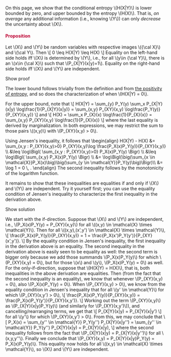 <p>On this page, we show that the conditional entropy \(H(X|Y)\) is lower bounded by zero, and upper bounded by the entropy \(H(X)\). That is, <em>on average</em> any additional information (i.e., knowing \(Y\)) can only <i>decrease</i> the uncertainty about \(X\).</p>
<div id="condEntropyBounds" class="content-box pad-box-mini border border-trbl border-round">
<h4 style="color: #bc0031;"><strong>Proposition</strong></h4>
Let \(X\) and \(Y\) be random variables with respective images \({\cal X}\) and \(\cal Y\). Then \[ 0 \leq H(X|Y) \leq H(X) \] Equality on the left-hand side holds iff \(X\) is determined by \(Y\), i.e., for all \(y\in {\cal Y}\), there is an \(x\in {\cal X}\) such that \(P_{X|Y}(x|y)=1\). Equality on the right-hand side holds iff \(X\) and \(Y\) are independent.
<p><span class="element_toggler" role="button" aria-controls="group1" aria-label="Toggler" aria-expanded="false"><span class="Button">Show proof</span></span></p>
<div id="group1" style="">
<div class="content-box">
<p>The lower bound follows trivially from the definition and from <a title="Properties of Shannon Entropy" href="https://canvas.uva.nl/courses/2205/pages/properties-of-shannon-entropy#defPositivity" data-api-endpoint="https://canvas.uva.nl/api/v1/courses/2205/pages/properties-of-shannon-entropy%23defPositivity" data-api-returntype="Page">the positivity of entropy</a>, and so does the characterization of when \(H(X|Y) = 0\).</p>
<p>For the upper bound, note that \[ H(X|Y) = \sum_{y} P_Y(y) \sum_x P_{X|Y}(x|y) \log\frac{1}{P_{X|Y}(x|y)} = \sum_{x,y} P_{XY}(x,y) \log\frac{P_Y(y)}{P_{XY}(x,y)} \] and \[ H(X) = \sum_x P_{X}(x) \log\frac{1}{P_{X}(x)} = \sum_{x,y} P_{XY}(x,y) \log\frac{1}{P_{X}(x)} \] where the last equality is derived by marginalization. In both expressions, we may restrict the sum to those pairs \((x,y)\) with \(P_{XY}(x,y) &gt; 0\).</p>
<p>Using Jensen's inequality, it follows that \begin{align} H(X|Y) - H(X) &amp;= \sum_{x,y : P_{XY}(x,y)&gt;0} P_{XY}(x,y)\log \frac{P_X(x)P_Y(y)}{P_{XY}(x,y)} \\ &amp;\leq \log\Bigl( \sum_{x,y : P_{XY}(x,y)&gt;0} P_X(x)P_Y(y) \Bigr) \\ &amp;\leq \log\Bigl( \sum_{x,y} P_X(x)P_Y(y) \Bigr) \\ &amp;= \log\Bigl(\big(\sum_{x \in \mathcal{X}}P_X(x)\big)\big(\sum_{y \in \mathcal{Y}}P_Y(y)\big)\Bigr)\\ &amp;= \log 1 = 0 \, . \end{align} The second inequality follows by the monotonicity of the logarithm function.</p>
<p>It remains to show that these inequalities are equalities if and only if \(X\) and \(Y\) are independent. Try it yourself first; you can use the equality condition of Jensen's inequality to characterize the first inequality in the derivation above.</p>
<p><span class="element_toggler" role="button" aria-controls="group1sub" aria-label="Toggler" aria-expanded="false"><span class="Button">Show solution</span></span></p>
<div id="group1sub" style="">
<div class="content-box">We start with the if-direction. Suppose that \(X\) and \(Y\) are independent, i.e., \(P_X(x)P_Y(y) = P_{XY}(x,y)\) for all \((x,y) \in \mathcal{X} \times \mathcal{Y}\). Then for all \((x,y),(x',y') \in \mathcal{X} \times \mathcal{Y}\), \[ \frac{P_X(x)P_Y(y)}{P_{XY}(x,y)} = 1 = \frac{P_X(x')P_Y(y')}{P_{XY}(x',y')}. \] By the equality condition in Jensen's inequality, the first inequality in the derivation above is an equality. The second inequality in the derivation above is easily seen to be equality as well: the second term is bigger only because we add those summands \(P_X(x)P_Y(y)\) for which \(P_{XY}(x,y) = 0\), but for those \(x\) and \(y\), \(P_X(x)P_Y(y) = 0\) as well. For the only-if-direction, suppose that \(H(X|Y) = H(X)\), that is, both inequalities in the above derivation are equalities. Then (from the fact that the second inequality is an equality), we know that whenever \(P_{XY}(x,y) = 0\), also \(P_X(x)P_Y(y) = 0\). When \(P_{XY}(x,y) &gt; 0\), we know from the equality condition in Jensen's inequality that for all \(y' \in \mathcal{Y}\) for which \(P_{XY}(x,y') &gt; 0\), \[ \frac{P_X(x)P_Y(y)}{P_{XY}(x,y)} = \frac{P_X(x)P_Y(y')}{P_{XY}(x,y')}. \] Working out the term \(P_{XY}(x,y)\) as \(P_{X|Y}(x|y)P_Y(y)\) (and similarly for \(P_{XY}(x,y')\)), and cancelling/rearranging terms, we get that \[ P_{X|Y}(x|y) = P_{X|Y}(x|y') \] for all \(y'\) for which \(P_{XY}(x,y') &gt; 0\). From this, we may conclude that \[ P_X(x) = \sum_{y'' \in \mathcal{Y}} P_Y(y'') P_{X|Y}(x|y'') = \sum_{y'' \in \mathcal{Y}} P_Y(y'') P_{X|Y}(x|y) = P_{X|Y}(x|y), \]
where the second inequality follows from the fact that \(P_{X|Y}(x|y) = P_{X|Y}(x|y'')\) for all \(x,y,y''\).
Finally we conclude that \(P_{XY}(x,y) = P_{X|Y}(x|y)P_Y(y) = P_X(x)P_Y(y)\). This equality now holds for all \((x,y) \in \mathcal{X} \times \mathcal{Y}\), so \(X\) and \(Y\) are independent.</div>
</div>
</div>
</div>
</div>